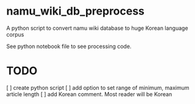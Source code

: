 # namu_wiki_db_preprocess
A python script to convert namu wiki database to huge Korean language corpus

See python notebook file to see processing code.

# TODO

[ ] create python script
[ ] add option to set range of minimum, maximum article length
[ ] add Korean comment. Most reader will be Korean

